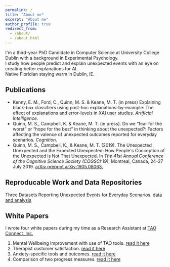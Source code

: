 ```yaml
---
permalink: /
title: "About me"
excerpt: "About me"
author_profile: true
redirect_from: 
  - /about/
  - /about.html
---
```


I'm a third-year PhD Candidate in Computer Science at University College Dublin with a background in Experimental Psychology.  
I study how people predict and explain unexpected events with an eye on creating better explanations for AI.  
Native Floridian staying warm in Dublin, IE.


## Publications
* Kenny, E. M., Ford, C., Quinn, M. S. & Keane, M. T. (in press) Explaining black-box classifiers using post-hoc explanations-by-example: The effect of explanations and error-levels in XAI user studies. _Artificial Intelligence_.
* Quinn, M. S., Campbell, K. & Keane, M. T. (in press). Do we “fear for the worst” or “hope for the best” in thinking about the unexpected?: Factors affecting the valence of unexpected outcomes reported for everyday scenarios. _Cognition_.
* Quinn, M. S., Campbell, K., & Keane, M. T. (2019). The Unexpected Unexpected and the Expected Unexpected: How People's Conception of the Unexpected is Not That Unexpected. In _The 41st Annual Conference of the Cognitive Science Society (COGSCI’19)_, Montreal, Canada, 24-27 July 2019. [arXiv preprint arXiv:1905.08063.](https://arxiv.org/abs/1905.08063)

## Reproducable Work and Data Repositories
Three Datasets Reporting Unexpected Events for Everyday Scenarios. [data and analysis](https://data.mendeley.com/datasets/kkt999sn7b/1)

## White Papers
I wrote four white papers during my time as a Research Assistant at [TAO Connect, Inc.](https://www.taoconnect.org/ask-the-inventor/)
1. Mental Wellbeing Improvement with use of TAO tools. [read it here](https://www.taoconnect.org/wp-content/uploads/2018/05/TAO-RelatedImprovement-Aug16-May17.pdf)
2. Therapist customer satisfaction. [read it here](https://www.taoconnect.org/wp-content/uploads/2018/05/TherapistFeedback2017.pdf)
3. Anxiety-specific tools and outcomes. [read it here](https://www.taoconnect.org/wp-content/uploads/2018/05/AnxietyLogs-Aug2017.pdf)
4. Comparison of two progress measures. [read it here](https://www.taoconnect.org/wp-content/uploads/2018/08/WEMWBS-White-Paper.pdf)

